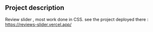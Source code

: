 ## Project description

Review slider , most work done in CSS. see the project deployed there : https://reviews-slider.vercel.app/
